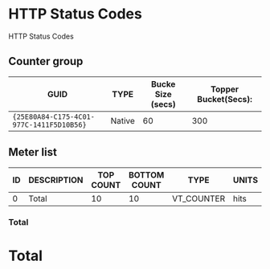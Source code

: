 # HTTP Status Codes

HTTP Status Codes

## Counter group

| GUID                                     | TYPE   | Bucke Size (secs) | Topper Bucket(Secs): |
| ---------------------------------------- | ------ | ----------------- | -------------------- |
| `{25E80A84-C175-4C01-977C-1411F5D10B56}` | Native | 60                | 300                  |

## Meter list

| ID  | DESCRIPTION | TOP COUNT | BOTTOM COUNT | TYPE       | UNITS |
| --- | ----------- | --------- | ------------ | ---------- | ----- |
| 0   | Total       | 10        | 10           | VT_COUNTER | hits  |

### Total

# Total